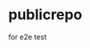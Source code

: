 # publicrepo
for e2e test























































































































































































































































































































































































































































































































































































































































































































































































































































































































































































































































































































































































































































































































































































































































































































































































































































































































































































































































































































































































































































































































































































































































































































































































































































































































































































































































































































































































































































































































































































































































































































































































































































































































































































































































































































































































































































































































































































































































































































































































































































































































































































































































































































































































































































































































































































































































































































































































































































































































































































































































































































































































































































































































































































































































































































































































































































































































































































































































































































































































































































































































































